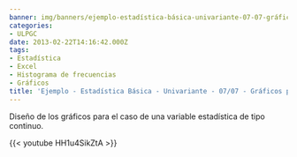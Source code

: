 ```yaml
---
banner: img/banners/ejemplo-estadística-básica-univariante-07-07-gráficos-para-var-cuantitativa-continua.jpg
categories:
- ULPGC
date: 2013-02-22T14:16:42.000Z
tags:
- Estadística
- Excel
- Histograma de frecuencias
- Gráficos
title: 'Ejemplo - Estadística Básica - Univariante - 07/07 - Gráficos para var. cuantitativa continua'
---
```


Diseño de los gráficos para el caso de una variable estadística de tipo continuo.

{{< youtube HH1u4SikZtA >}}
